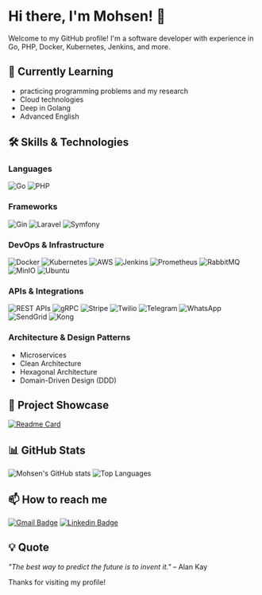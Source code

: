 # Hi there, I'm Mohsen! 👋

Welcome to my GitHub profile! I'm a software developer with experience in Go, PHP, Docker, Kubernetes, Jenkins, and more.

[//]: # (![Profile views]&#40;https://komarev.com/ghpvc/?username=mohsenabedy91&color=green&#41;)

## 🌱 Currently Learning
- practicing programming problems and my research
- Cloud technologies
- Deep in Golang
- Advanced English

## 🛠️ Skills & Technologies
### Languages
![Go](https://img.shields.io/badge/Go-00ADD8?style=for-the-badge&logo=go&logoColor=white)
![PHP](https://img.shields.io/badge/PHP-777BB4?style=for-the-badge&logo=php&logoColor=white)

### Frameworks
![Gin](https://img.shields.io/badge/Gin-00ADD8?style=for-the-badge&logo=go&logoColor=white)
![Laravel](https://img.shields.io/badge/Laravel-FF2D20?style=for-the-badge&logo=laravel&logoColor=white)
![Symfony](https://img.shields.io/badge/Symfony-000000?style=for-the-badge&logo=symfony&logoColor=white)

### DevOps & Infrastructure
![Docker](https://img.shields.io/badge/Docker-2496ED?style=for-the-badge&logo=docker&logoColor=white)
![Kubernetes](https://img.shields.io/badge/Kubernetes-326CE5?style=for-the-badge&logo=kubernetes&logoColor=white)
![AWS](https://img.shields.io/badge/AWS-232F3E?style=for-the-badge&logo=amazon-aws&logoColor=white)
![Jenkins](https://img.shields.io/badge/Jenkins-D24939?style=for-the-badge&logo=jenkins&logoColor=white)
![Prometheus](https://img.shields.io/badge/Prometheus-E6522C?style=for-the-badge&logo=prometheus&logoColor=white)
![RabbitMQ](https://img.shields.io/badge/RabbitMQ-FF6600?style=for-the-badge&logo=rabbitmq&logoColor=white)
![MinIO](https://img.shields.io/badge/MinIO-00C3A0?style=for-the-badge&logo=minio&logoColor=white)
![Ubuntu](https://img.shields.io/badge/Ubuntu-E95420?style=for-the-badge&logo=ubuntu&logoColor=white)

### APIs & Integrations
![REST APIs](https://img.shields.io/badge/REST-02569B?style=for-the-badge&logo=rest&logoColor=white)
![gRPC](https://img.shields.io/badge/gRPC-00ADD8?style=for-the-badge&logo=go&logoColor=white)
![Stripe](https://img.shields.io/badge/Stripe-008CFF?style=for-the-badge&logo=stripe&logoColor=white)
![Twilio](https://img.shields.io/badge/Twilio-F22F46?style=for-the-badge&logo=twilio&logoColor=white)
![Telegram](https://img.shields.io/badge/Telegram-2CA5E0?style=for-the-badge&logo=telegram&logoColor=white)
![WhatsApp](https://img.shields.io/badge/WhatsApp-25D366?style=for-the-badge&logo=whatsapp&logoColor=white)
![SendGrid](https://img.shields.io/badge/SendGrid-00BFFF?style=for-the-badge&logo=sendgrid&logoColor=white)
![Kong](https://img.shields.io/badge/Kong-00ADD8?style=for-the-badge&logo=go&logoColor=white)

### Architecture & Design Patterns
- Microservices
- Clean Architecture
- Hexagonal Architecture
- Domain-Driven Design (DDD)

## 🚀 Project Showcase
[![Readme Card](https://github-readme-stats.vercel.app/api/pin/?username=mohsenabedy91&repo=polyglot-sentences)](https://github.com/mohsenabedy91/polyglot-sentences)

## 📊 GitHub Stats
![Mohsen's GitHub stats](https://github-readme-stats.vercel.app/api?username=mohsenabedy91&show_icons=true&theme=radical)
![Top Languages](https://github-readme-stats.vercel.app/api/top-langs/?username=mohsenabedy91&layout=compact&theme=radical)

## 📫 How to reach me
[![Gmail Badge](https://img.shields.io/badge/Gmail-D14836?style=for-the-badge&logo=gmail&logoColor=white)](mailto:mohsenabedy1991@gmail.com) 
[![Linkedin Badge](https://img.shields.io/badge/LinkedIn-0077B5?style=for-the-badge&logo=linkedin&logoColor=white)](https://www.linkedin.com/in/mohsen-abedy/)

## 💡 Quote
_"The best way to predict the future is to invent it."_ – Alan Kay

Thanks for visiting my profile!
